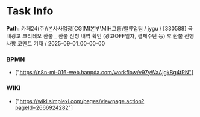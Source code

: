 # Task Info

**Path:** 카페24(주)\본사사업장\[CG]MI본부\MIH그룹\밸류업팀 / jygu / [330588] 국내광고 크리테오 환불 _ 환불 신청 내역 확인 (광고OFF일자, 결제수단 등) 후 환불 진행 사항 코멘트 기재 / 2025-09-01_00-00-00

### BPMN
- ["https://n8n-mi-016-web.hanpda.com/workflow/v97yWaAjgkBg4tRN"]

### WIKI
- ["https://wiki.simplexi.com/pages/viewpage.action?pageId=2666924282"]


